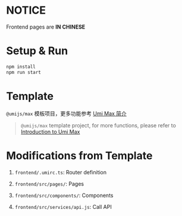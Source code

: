 # NOTICE

Frontend pages are **IN CHINESE**

# Setup & Run

```sh
npm install
npm run start
```

# Template

`@umijs/max` 模板项目，更多功能参考 [Umi Max 简介](https://umijs.org/docs/max/introduce)
> `@umijs/max` template project, for more functions, please refer to [Introduction to Umi Max](https://umijs.org/docs/max/introduce)

# Modifications from Template

1. `frontend/.umirc.ts`: Router definition

2. `frontend/src/pages/`: Pages

3. `frontend/src/components/`: Components

4. `frontend/src/services/api.js`: Call API
